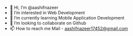 - 👋 Hi, I’m @aashifnazeer
- 👀 I’m interested in Web Development
- 🌱 I’m currently learning Mobile Application Development
- 💞️ I’m looking to collaborate on Github
- 📫 How to reach me 
              Mail - aashifnazeer17452@gmail.com

<!---
aashifnazeer/aashifnazeer is a ✨ special ✨ repository because its `README.md` (this file) appears on your GitHub profile.
You can click the Preview link to take a look at your changes.
--->
